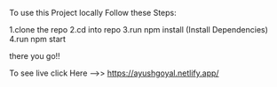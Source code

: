 To use this Project locally Follow these Steps:

1.clone the repo
2.cd into repo
3.run npm install (Install Dependencies)
4.run npm start

there you go!!

To see live click Here -->> https://ayushgoyal.netlify.app/
